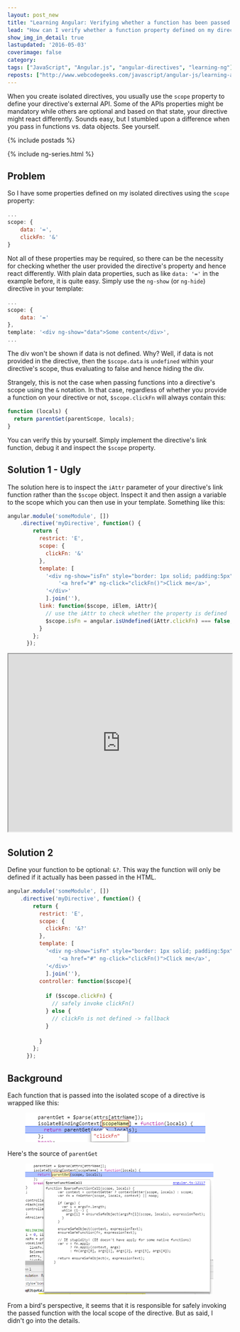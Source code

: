```yaml
---
layout: post_new
title: "Learning Angular: Verifying whether a function has been passed to my directive's isolated scope"
lead: "How can I verify whether a function property defined on my directive's isolated scope has been specified or not?"
show_img_in_detail: true
lastupdated: '2016-05-03'
coverimage: false
category:
tags: ["JavaScript", "Angular.js", "angular-directives", "learning-ng"]
reposts: ["http://www.webcodegeeks.com/javascript/angular-js/learning-angular-verifying-whether-function-passed-directives-isolated-scope/"]
---
```


<div class="article-intro">
    When you create isolated directives, you usually use the <code>scope</code> property to define your directive's external API. Some of the APIs properties might be mandatory while others are optional and based on that state, your directive might react differently. Sounds easy, but I stumbled upon a difference when you pass in functions vs. data objects. See yourself.
</div>

{% include postads %}

{% include ng-series.html %}

## Problem

So I have some properties defined on my isolated directives using the `scope` property:

```javascript
...
scope: {
    data: '=',
    clickFn: '&'
}
```

Not all of these properties may be required, so there can be the necessity for checking whether the user provided the directive's property and hence react differently. With plain data properties, such as like `data: '='` in the example before, it is quite easy. Simply use the `ng-show` (or `ng-hide`) directive in your template:

```javascript
...
scope: {
    data: '='
},
template: '<div ng-show="data">Some content</div>',
...
```

The div won't be shown if data is not defined. Why? Well, if data is not provided in the directive, then the `$scope.data` is `undefined` within your directive's scope, thus evaluating to false and hence hiding the div.

Strangely, this is not the case when passing functions into a directive's scope using the `&` notation. In that case, regardless of whether you provide a function on your directive or not, `$scope.clickFn` will always contain this:

```javascript
function (locals) {
  return parentGet(parentScope, locals);
}
```

You can verify this by yourself. Simply implement the directive's link function, debug it and inspect the `$scope` property.

## Solution 1 - Ugly

The solution here is to inspect the `iAttr` parameter of your directive's link function rather than the `$scope` object. Inspect it and then assign a variable to the scope which you can then use in your template. Something like this:

```javascript
angular.module('someModule', [])
    .directive('myDirective', function() {
        return {
          restrict: 'E',
          scope: {
            clickFn: '&'
          },
          template: [
            '<div ng-show="isFn" style="border: 1px solid; padding:5px">',
                '<a href="#" ng-click="clickFn()">Click me</a>',
            '</div>'
            ].join(''),
          link: function($scope, iElem, iAttr){
            // use the iAttr to check whether the property is defined
            $scope.isFn = angular.isUndefined(iAttr.clickFn) === false;
          }
        };
      });
```

<iframe src="http://embed.plnkr.co/MJFqNv/preview" width="100%" height="400px"> </iframe>

## Solution 2

Define your function to be optional: `&?`. This way the function will only be defined if it actually has been passed in the HTML.

```javascript
angular.module('someModule', [])
    .directive('myDirective', function() {
        return {
          restrict: 'E',
          scope: {
            clickFn: '&?'
          },
          template: [
            '<div ng-show="isFn" style="border: 1px solid; padding:5px">',
                '<a href="#" ng-click="clickFn()">Click me</a>',
            '</div>'
            ].join(''),
          controller: function($scope){
            
            if ($scope.clickFn) {
              // safely invoke clickFn()
            } else {
              // clickFn is not defined -> fallback
            }

          }
        };
      });
```


## Background

Each function that is passed into the isolated scope of a directive is wrapped like this:

<figure>
  <img src="/blog/assets/imgs/learning-ng/directive-scope-fn-isolateBindingContext.png" />
</figure>

Here's the source of `parentGet`

<figure>
  <img src="/blog/assets/imgs/learning-ng/directive-scope-fn-parentGet.png" />
</figure>

From a bird's perspective, it seems that it is responsible for safely invoking the passed function with the local scope of the directive. But as said, I didn't go into the details.
